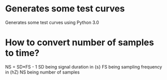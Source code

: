 # Generates some test curves
Generates some test curves using Python 3.0

# How to convert number of samples to time?
NS = SD*FS - 1
SD being signal duration in {s}
FS being sampling frequency in (hZ)
NS being number of samples